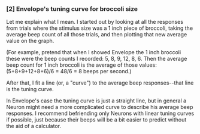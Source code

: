 ### [2] Envelope's tuning curve for broccoli size

Let me explain what I mean. I started out by looking at all the responses from trials where the stimulus size was a 1 inch piece of broccoli, taking the average beep count of all those trials, and then plotting that new average value on the graph.

(For example, pretend that when I showed Envelope the 1 inch broccoli these were the beep counts I recorded: 5, 8, 9, 12, 8, 6. Then the average beep count for 1 inch broccoli is the average of those values: (5+8+9+12+8+6)/6 = 48/6 = 8 beeps per second.)

After that, I fit a line (or, a "curve") to the average beep responses--that line is the tuning curve.

In Envelope's case the tuning curve is just a straight line, but in general a Neuron might need a more complicated curve to describe his average beep responses. I recommend befriending only Neurons with linear tuning curves if possible, just because their beeps will be a bit easier to predict without the aid of a calculator.

